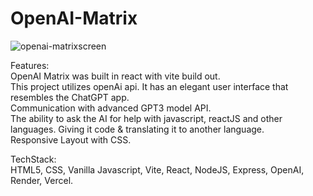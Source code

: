 # OpenAI-Matrix

![openai-matrixscreen](https://user-images.githubusercontent.com/114783191/210152720-04a6f4fc-ae70-4deb-8f06-2279d905a1ba.jpg)

Features:<br>
OpenAI Matrix was built in react with vite build out.<br>
This project utilizes openAi api. It has an elegant user interface that resembles the ChatGPT app.<br> 
Communication with advanced GPT3 model API.<br>
The ability to ask the AI for help with javascript, reactJS and other languages. Giving it code & translating it to another language.<br>
Responsive Layout with CSS.<br>
<p></p>
TechStack:<br>
HTML5, CSS, Vanilla Javascript, Vite, React, NodeJS, Express, OpenAI, Render, Vercel.
